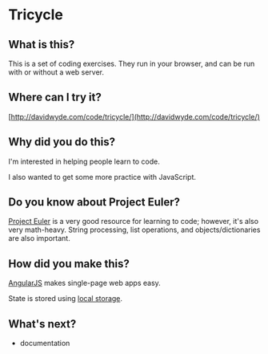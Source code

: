 # Tricycle

## What is this?

This is a set of coding exercises. They run in your browser, and can
be run with or without a web server.

## Where can I try it?

[http://davidwyde.com/code/tricycle/](http://davidwyde.com/code/tricycle/)

## Why did you do this?

I'm interested in helping people learn to code.

I also wanted to get some more practice with JavaScript.

## Do you know about Project Euler?

[Project Euler](http://projecteuler.net/) is a very good resource for
learning to code; however, it's also very math-heavy. String processing,
list operations, and objects/dictionaries are also important.

## How did you make this?

[AngularJS](http://angularjs.org/) makes single-page web apps easy.

State is stored using [local storage](http://en.wikipedia.org/wiki/Web_storage).

## What's next?

- documentation
